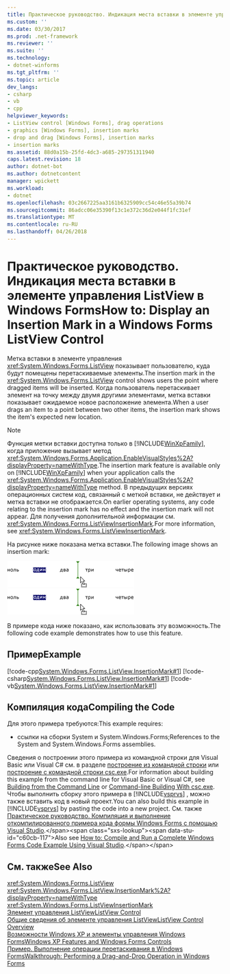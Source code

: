 ```yaml
---
title: Практическое руководство. Индикация места вставки в элементе управления ListView в Windows Forms
ms.custom: ''
ms.date: 03/30/2017
ms.prod: .net-framework
ms.reviewer: ''
ms.suite: ''
ms.technology:
- dotnet-winforms
ms.tgt_pltfrm: ''
ms.topic: article
dev_langs:
- csharp
- vb
- cpp
helpviewer_keywords:
- ListView control [Windows Forms], drag operations
- graphics [Windows Forms], insertion marks
- drop and drag [Windows Forms], insertion marks
- insertion marks
ms.assetid: 88d0a15b-25fd-4dc3-a685-297351311940
caps.latest.revision: 18
author: dotnet-bot
ms.author: dotnetcontent
manager: wpickett
ms.workload:
- dotnet
ms.openlocfilehash: 03c2667225aa3161b6325909cc54c46e55a39b74
ms.sourcegitcommit: 86adcc06e35390f13c1e372c36d2e044f1fc31ef
ms.translationtype: MT
ms.contentlocale: ru-RU
ms.lasthandoff: 04/26/2018
---
```

# <a name="how-to-display-an-insertion-mark-in-a-windows-forms-listview-control"></a><span data-ttu-id="c60cb-102">Практическое руководство. Индикация места вставки в элементе управления ListView в Windows Forms</span><span class="sxs-lookup"><span data-stu-id="c60cb-102">How to: Display an Insertion Mark in a Windows Forms ListView Control</span></span>
<span data-ttu-id="c60cb-103">Метка вставки в элементе управления <xref:System.Windows.Forms.ListView> показывает пользователю, куда будут помещены перетаскиваемые элементы.</span><span class="sxs-lookup"><span data-stu-id="c60cb-103">The insertion mark in the <xref:System.Windows.Forms.ListView> control shows users the point where dragged items will be inserted.</span></span> <span data-ttu-id="c60cb-104">Когда пользователь перетаскивает элемент на точку между двумя другими элементами, метка вставки показывает ожидаемое новое расположение элемента.</span><span class="sxs-lookup"><span data-stu-id="c60cb-104">When a user drags an item to a point between two other items, the insertion mark shows the item's expected new location.</span></span>  
  
> [!NOTE]
>  <span data-ttu-id="c60cb-105">Функция метки вставки доступна только в [!INCLUDE[WinXpFamily](../../../../includes/winxpfamily-md.md)], когда приложение вызывает метод <xref:System.Windows.Forms.Application.EnableVisualStyles%2A?displayProperty=nameWithType>.</span><span class="sxs-lookup"><span data-stu-id="c60cb-105">The insertion mark feature is available only on [!INCLUDE[WinXpFamily](../../../../includes/winxpfamily-md.md)] when your application calls the <xref:System.Windows.Forms.Application.EnableVisualStyles%2A?displayProperty=nameWithType> method.</span></span> <span data-ttu-id="c60cb-106">В предыдущих версиях операционных систем код, связанный с меткой вставки, не действует и метка вставки не отображается.</span><span class="sxs-lookup"><span data-stu-id="c60cb-106">On earlier operating systems, any code relating to the insertion mark has no effect and the insertion mark will not appear.</span></span> <span data-ttu-id="c60cb-107">Для получения дополнительной информации см. <xref:System.Windows.Forms.ListViewInsertionMark>.</span><span class="sxs-lookup"><span data-stu-id="c60cb-107">For more information, see <xref:System.Windows.Forms.ListViewInsertionMark>.</span></span>  
  
 <span data-ttu-id="c60cb-108">На рисунке ниже показана метка вставки.</span><span class="sxs-lookup"><span data-stu-id="c60cb-108">The following image shows an insertion mark:</span></span>  
  
 <span data-ttu-id="c60cb-109">![Маркер вставки ListView](../../../../docs/framework/winforms/controls/media/listviewinsertion.gif "ListViewInsertion")</span><span class="sxs-lookup"><span data-stu-id="c60cb-109">![A ListView Insertion Mark](../../../../docs/framework/winforms/controls/media/listviewinsertion.gif "ListViewInsertion")</span></span>  
  
 <span data-ttu-id="c60cb-110">В примере кода ниже показано, как использовать эту возможность.</span><span class="sxs-lookup"><span data-stu-id="c60cb-110">The following code example demonstrates how to use this feature.</span></span>  
  
## <a name="example"></a><span data-ttu-id="c60cb-111">Пример</span><span class="sxs-lookup"><span data-stu-id="c60cb-111">Example</span></span>  
 [!code-cpp[System.Windows.Forms.ListView.InsertionMark#1](../../../../samples/snippets/cpp/VS_Snippets_Winforms/System.Windows.Forms.ListView.InsertionMark/CPP/listviewinsertionmarkexample.cpp#1)]
 [!code-csharp[System.Windows.Forms.ListView.InsertionMark#1](../../../../samples/snippets/csharp/VS_Snippets_Winforms/System.Windows.Forms.ListView.InsertionMark/CS/listviewinsertionmarkexample.cs#1)]
 [!code-vb[System.Windows.Forms.ListView.InsertionMark#1](../../../../samples/snippets/visualbasic/VS_Snippets_Winforms/System.Windows.Forms.ListView.InsertionMark/VB/listviewinsertionmarkexample.vb#1)]  
  
## <a name="compiling-the-code"></a><span data-ttu-id="c60cb-112">Компиляция кода</span><span class="sxs-lookup"><span data-stu-id="c60cb-112">Compiling the Code</span></span>  
 <span data-ttu-id="c60cb-113">Для этого примера требуются:</span><span class="sxs-lookup"><span data-stu-id="c60cb-113">This example requires:</span></span>  
  
-   <span data-ttu-id="c60cb-114">ссылки на сборки System и System.Windows.Forms;</span><span class="sxs-lookup"><span data-stu-id="c60cb-114">References to the System and System.Windows.Forms assemblies.</span></span>  
  
 <span data-ttu-id="c60cb-115">Сведения о построении этого примера из командной строки для Visual Basic или Visual C# см. в разделе [построение из командной строки](~/docs/visual-basic/reference/command-line-compiler/building-from-the-command-line.md) или [построение с командной строки csc.exe](~/docs/csharp/language-reference/compiler-options/command-line-building-with-csc-exe.md).</span><span class="sxs-lookup"><span data-stu-id="c60cb-115">For information about building this example from the command line for Visual Basic or Visual C#, see [Building from the Command Line](~/docs/visual-basic/reference/command-line-compiler/building-from-the-command-line.md) or [Command-line Building With csc.exe](~/docs/csharp/language-reference/compiler-options/command-line-building-with-csc-exe.md).</span></span> <span data-ttu-id="c60cb-116">Чтобы выполнить сборку этого примера в [!INCLUDE[vsprvs](../../../../includes/vsprvs-md.md)] , можно также вставить код в новый проект.</span><span class="sxs-lookup"><span data-stu-id="c60cb-116">You can also build this example in [!INCLUDE[vsprvs](../../../../includes/vsprvs-md.md)] by pasting the code into a new project.</span></span>  <span data-ttu-id="c60cb-117">См. также [Практическое руководство. Компиляция и выполнение откомпилированного примера кода формы Windows Forms с помощью Visual Studio](http://msdn.microsoft.com/library/Bb129228\(v=vs.110\)).</span><span class="sxs-lookup"><span data-stu-id="c60cb-117">Also see [How to: Compile and Run a Complete Windows Forms Code Example Using Visual Studio](http://msdn.microsoft.com/library/Bb129228\(v=vs.110\)).</span></span>  
  
## <a name="see-also"></a><span data-ttu-id="c60cb-118">См. также</span><span class="sxs-lookup"><span data-stu-id="c60cb-118">See Also</span></span>  
 <xref:System.Windows.Forms.ListView>  
 <xref:System.Windows.Forms.ListView.InsertionMark%2A?displayProperty=nameWithType>  
 <xref:System.Windows.Forms.ListViewInsertionMark>  
 [<span data-ttu-id="c60cb-119">Элемент управления ListView</span><span class="sxs-lookup"><span data-stu-id="c60cb-119">ListView Control</span></span>](../../../../docs/framework/winforms/controls/listview-control-windows-forms.md)  
 [<span data-ttu-id="c60cb-120">Общие сведения об элементе управления ListView</span><span class="sxs-lookup"><span data-stu-id="c60cb-120">ListView Control Overview</span></span>](../../../../docs/framework/winforms/controls/listview-control-overview-windows-forms.md)  
 [<span data-ttu-id="c60cb-121">Возможности Windows XP и элементы управления Windows Forms</span><span class="sxs-lookup"><span data-stu-id="c60cb-121">Windows XP Features and Windows Forms Controls</span></span>](http://msdn.microsoft.com/library/bc7fab94-fce9-4bf1-a8ad-a5837c91c3c0)  
 [<span data-ttu-id="c60cb-122">Пример. Выполнение операции перетаскивания в Windows Forms</span><span class="sxs-lookup"><span data-stu-id="c60cb-122">Walkthrough: Performing a Drag-and-Drop Operation in Windows Forms</span></span>](../../../../docs/framework/winforms/advanced/walkthrough-performing-a-drag-and-drop-operation-in-windows-forms.md)
